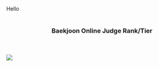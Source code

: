 Hello <br/>
<br/>
### <center>Baekjoon Online Judge Rank/Tier<center/><br/>
<br/>
<img align='center' src="http://mazassumnida.wtf/api/v2/generate_badge?boj=yeohj0710">
<br/>
<br/>
<br/>
  
  
  
